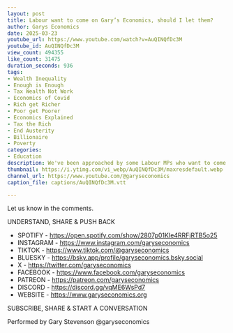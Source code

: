 ```yaml
---
layout: post
title: Labour want to come on Gary’s Economics, should I let them?
author: Garys Economics
date: 2025-03-23
youtube_url: https://www.youtube.com/watch?v=AuQINQfDc3M
youtube_id: AuQINQfDc3M
view_count: 494355
like_count: 31475
duration_seconds: 936
tags:
- Wealth Inequality
- Enough is Enough
- Tax Wealth Not Work
- Economics of Covid
- Rich get Richer
- Poor get Poorer
- Economics Explained
- Tax the Rich
- End Austerity
- Billionaire
- Poverty
categories:
- Education
description: We've been approached by some Labour MPs who want to come on the channel – should we let them?
thumbnail: https://i.ytimg.com/vi_webp/AuQINQfDc3M/maxresdefault.webp
channel_url: https://www.youtube.com/@garyseconomics
caption_file: captions/AuQINQfDc3M.vtt

---
```


Let us know in the comments.

UNDERSTAND, SHARE & PUSH BACK

- SPOTIFY - https://open.spotify.com/show/2807p01KIe4RRFjRTB5o25
- INSTAGRAM  - https://www.instagram.com/garyseconomics
- TIKTOK - https://www.tiktok.com/@garyseconomics
- BLUESKY - https://bsky.app/profile/garyseconomics.bsky.social
- X - https://twitter.com/garyseconomics
- FACEBOOK - https://www.facebook.com/garyseconomics
- PATREON - https://patreon.com/garyseconomics
- DISCORD - https://discord.gg/vqME6WsPd7
- WEBSITE - https://www.garyseconomics.org

SUBSCRIBE, SHARE & START A CONVERSATION

Performed by Gary Stevenson
@garyseconomics
